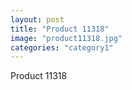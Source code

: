 ```yaml
---
layout: post
title: "Product 11318"
image: "product11318.jpg"
categories: "category1"
---
```

Product 11318
